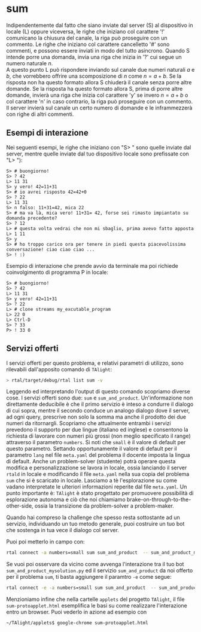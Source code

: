 # sum

Indipendentemente dal fatto che siano inviate dal server (S) al dispositivo in locale (L) oppure viceversa, le righe che iniziano col carattere '!' comunicano la chiusura del canale, la riga può proseguire con un commento.
Le righe che iniziano col carattere cancelletto '#' sono commenti, e possono essere inviati in modo del tutto asincrono.
Quando S intende porre una domanda, invia una riga che inizia in '?' cui segue un numero naturale $n$.  
A questo punto L può rispondere inviando sul canale due numeri naturali $a$ e $b$, che vorrebbero offrire una scomposizione di $n$ come $n=a+b$.
Se la risposta non ha questo formato allora S chiuderà il canale senza porre altre domande.
Se la risposta ha questo formato allora S, prima di porre altre domande, invierà una riga che inizia col carattere 'y' se invero $n=a+b$ o col carattere 'n' in caso contrario, la riga può proseguire con un commento.
Il server invierà sul canale un certo numero di domande e le inframmezzerà con righe di altri commenti.

## Esempi di interazione

Nei seguenti esempi, le righe che iniziano con "S> " sono quelle inviate dal server, mentre quelle inviate dal tuo dispositivo locale sono prefissate con "L> "):

```t
S> # buongiorno!
S> ? 42
L> 11 31
S> y vero! 42=11+31
S> # io avrei risposto 42=42+0
S> ? 22
L> 11 31
S> n falso: 11+31=42, mica 22
S> # ma va là, mica vero! 11+31= 42, forse sei rimasto impiantato su domanda precedente?
S> ? 12
L> # questa volta vedrai che non mi sbaglio, prima avevo fatto apposta
L> 1 11
S> y
S> # ho troppo carico ora per tenere in piedi questa piacevolissima conversazione! ciao ciao ciao ...
S> ! :)
```

Esempio di interazione che prende avvio da terminale ma poi richiede coinvolgimento di programma P in locale:

```t
S> # buongiorno!
S> ? 42
L> 11 31
S> y vero! 42=11+31
S> ? 22
L> # clone streams my_excutable_program
L> 22 0
L> Ctrl-D
S> ? 33
P> ! 33 0
```


## Servizi offerti

I servizi offerti per questo problema, e relativi parametri di utilizzo,
sono rilevabili dall'apposito comando di `TAlight`:

```bash
> rtal/target/debug/rtal list sum -v
```
Leggendo ed interpretando l'output di questo comando scopriamo diverse cose.
I servizi offerti sono due: `sum` e `sum_and_product`.
Un'informazione non direttamente deducibile è che il primo servizio è inteso a condurre il dialogo di cui sopra, mentre il secondo conduce un analogo dialogo dove il server, ad ogni query, prescrive non solo la somma ma anche il prodotto dei due numeri da ritornargli.
Scopriamo che attualmente entrambi i servizi prevedono il supporto per due lingue (italiano ed inglese) e consentono la richiesta di lavorare con numeri più grossi (non meglio specificato il range) attraverso il parametro `numbers`. Si noti che `small` è il valore di default per questo parametro. Settando opportunamente il valore di default per il parametro `lang` nel file `meta.yaml` del problema il docente imposta la lingua di default. Anche un problem-solver (studente) potrà operare questa modifica e personalizzazione se lavora in locale, ossia lanciando il server `rtald` in locale e modificando il file `meta.yaml` nella sua copia del problema `sum` che si è scaricato in locale.
Lasciamo a tè l'esplorazione su come vadano interpretate le ulteriori informazioni reperite dal file `meta.yaml`. Un punto importante è: `TAlight` è stato progettato per promuovere possibilità di esplorazione autonoma e ciò che noi chiamiamo brake-on-through-to-the-other-side, ossia la transizione da problem-solver a problem-maker.

Quando hai compreso la challenge che spesso resta sottostante ad un servizio, individuando un tuo metodo generale, puoi costruire un tuo bot che sostenga in tua vece il dialogo col server.

Puoi poi metterlo in campo con:

```bash
rtal connect -a numbers=small sum sum_and_product  -- sum_and_product_mysolution.py
```
Se vuoi poi osservare da vicino come avvenga l'interazione tra il tuo bot `sum_and_product_mysolution.py` ed il servizio `sum_and_product` da noi offerto per il problema `sum`, ti basta aggiungere il paramtro `-e` come segue: 


```bash
rtal connect -e -a numbers=small sum sum_and_product  -- sum_and_product_mysolution.py
```

Menzioniamo infine che nella cartelle `applets` del progetto `TAlight`, il file `sum-protoapplet.html` esemplifica le basi su come realizzare l'interazione entro un browser. Puoi vederlo in azione ad esempio con

```bash
~/TAlight/applets$ google-chrome sum-protoapplet.html
```
